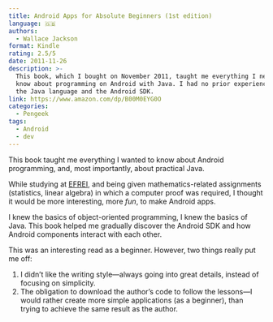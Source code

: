 ```yaml
---
title: Android Apps for Absolute Beginners (1st edition)
language: 🇬🇧
authors:
  - Wallace Jackson
format: Kindle
rating: 2.5/5
date: 2011-11-26
description: >-
  This book, which I bought on November 2011, taught me everything I needed to
  know about programming on Android with Java. I had no prior experience with
  the Java language and the Android SDK.
link: https://www.amazon.com/dp/B00M0EYG0O
categories:
  - Pengeek
tags:
  - Android
  - dev
---
```


This book taught me everything I wanted to know about Android programming, and,
most importantly, about practical Java.

While studying at [EFREI](https://en.wikipedia.org/wiki/EFREI), and being given
mathematics-related assignments (statistics, linear algebra) in which a computer
proof was required, I thought it would be more interesting, more _fun_, to make
Android apps.

I knew the basics of object-oriented programming, I knew the basics of Java.
This book helped me gradually discover the Android SDK and how Android
components interact with each other.

This was an interesting read as a beginner. However, two things really put me
off:

  1. I didn’t like the writing style—always going into great details, instead of
     focusing on simplicity.
  2. The obligation to download the author’s code to follow the lessons—I would
     rather create more simple applications (as a beginner), than trying to
     achieve the same result as the author.